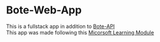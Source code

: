# Bote-Web-App
This is a fullstack app in addition to <a href="">Bote-API</a><br>
This app was made following this <a href="https://learn.microsoft.com/en-us/training/modules/build-web-api-minimal-spa/">Micorsoft Learning Module</a>
